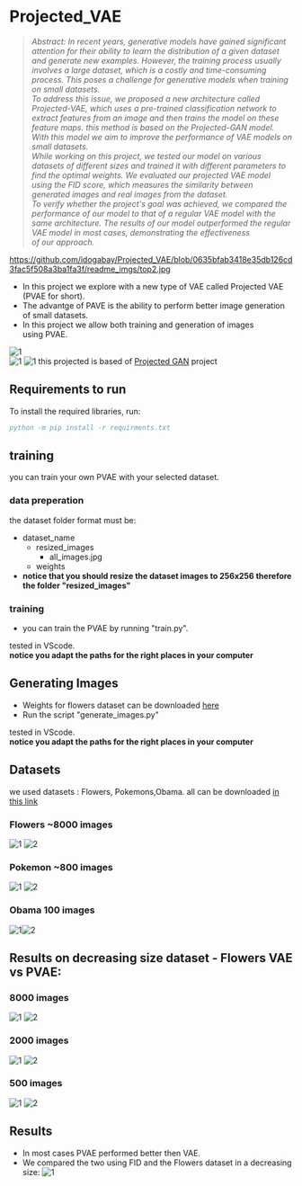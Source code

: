 # Projected_VAE  
> *Abstract:* *In recent years, generative models have gained significant attention for their ability to learn the distribution of a given dataset and generate new examples. However, the training process usually involves a large dataset, which is a costly and time-consuming process. This poses a challenge for generative models when training on small datasets.  
To address this issue, we proposed a new architecture called Projected-VAE, which uses a pre-trained classification network to extract features from an image and then trains the model on these feature maps. this method is based on the Projected-GAN model. With this model we aim to improve the performance of VAE models on small datasets.  
While working on this project, we tested our model on various datasets of different sizes and trained it with different parameters to find the optimal weights. We evaluated our projected VAE model using the FID score, which measures the similarity between generated images and real images from the dataset.  
> To verify whether the project's goal was achieved, we compared the performance of our model to that of a regular VAE model with the same architecture. The results of our model outperformed the regular VAE model in most cases, demonstrating the effectiveness of our approach.*
  
https://github.com/idogabay/Projected_VAE/blob/0635bfab3418e35db126cd3fac5f508a3ba1fa3f/readme_imgs/top2.jpg
  - In this project we explore with a new type of VAE called Projected VAE (PVAE for short).  
  - The advantge of PAVE is the ability to perform better image generation of small datasets.  
  - In this project we allow both training and generation of images using PVAE.
  

![1](https://github.com/idogabay/Projected_VAE/blob/0635bfab3418e35db126cd3fac5f508a3ba1fa3f/readme_imgs/architecture.jpg)  
![1](https://github.com/idogabay/Projected_VAE/blob/0635bfab3418e35db126cd3fac5f508a3ba1fa3f/readme_imgs/top1.jpg)
![1](https://github.com/idogabay/Projected_VAE/blob/0635bfab3418e35db126cd3fac5f508a3ba1fa3f/readme_imgs/top2.jpg)
this projected is based of [Projected GAN](https://github.com/autonomousvision/projected-gan) project
## Requirements to run  
To install the required libraries, run:
```bibtex
python -m pip install -r requirments.txt
```


## training
you can train your own PVAE with your selected dataset.
### data preperation  
the dataset folder format must be:  
  - dataset_name  
    - resized_images  
      - all_images.jpg
    - weights  
   - **notice that you should resize the dataset images to 256x256 therefore the folder "resized_images"**
### training  
  - you can train the PVAE by running "train.py".  
  
tested in VScode.  
**notice you adapt the paths for the right places in your computer**  

## Generating Images  
  - Weights for flowers dataset can be downloaded [here](https://drive.google.com/drive/folders/13E3UjUSg8k6vPrz3NapMZaDaNuEhZTz5?usp=sharing)
  - Run the script "generate_images.py"  
  
tested in VScode.  
**notice you adapt the paths for the right places in your computer**  
## Datasets
we used datasets : Flowers, Pokemons,Obama. all can be downloaded [in this link](https://drive.google.com/file/d/1aAJCZbXNHyraJ6Mi13dSbe7pTyfPXha0/view)
### Flowers ~8000 images
![1](https://github.com/idogabay/Projected_VAE/blob/975751538a1a202ed438a7af5d7a7b9f8b83ad58/readme_imgs/flowers1.jpg)
![2](https://github.com/idogabay/Projected_VAE/blob/975751538a1a202ed438a7af5d7a7b9f8b83ad58/readme_imgs/flowers2.jpg)  
### Pokemon ~800 images
![1](https://github.com/idogabay/Projected_VAE/blob/975751538a1a202ed438a7af5d7a7b9f8b83ad58/readme_imgs/pokemon1.jpg) ![2](https://github.com/idogabay/Projected_VAE/blob/975751538a1a202ed438a7af5d7a7b9f8b83ad58/readme_imgs/pokemon2.jpg)  
### Obama 100 images
![1](https://github.com/idogabay/Projected_VAE/blob/975751538a1a202ed438a7af5d7a7b9f8b83ad58/readme_imgs/obama1.jpg)![2](https://github.com/idogabay/Projected_VAE/blob/975751538a1a202ed438a7af5d7a7b9f8b83ad58/readme_imgs/obama2.jpg)  

## Results on decreasing size dataset - Flowers VAE vs PVAE:
### 8000 images
![1](https://github.com/idogabay/Projected_VAE/blob/975751538a1a202ed438a7af5d7a7b9f8b83ad58/readme_imgs/8000vae.jpg)
![2](https://github.com/idogabay/Projected_VAE/blob/975751538a1a202ed438a7af5d7a7b9f8b83ad58/readme_imgs/8000pvae.jpg)  
### 2000 images
![1](https://github.com/idogabay/Projected_VAE/blob/975751538a1a202ed438a7af5d7a7b9f8b83ad58/readme_imgs/2000vae.jpg)
![2](https://github.com/idogabay/Projected_VAE/blob/975751538a1a202ed438a7af5d7a7b9f8b83ad58/readme_imgs/2000pvae.jpg)  
### 500 images
![1](https://github.com/idogabay/Projected_VAE/blob/975751538a1a202ed438a7af5d7a7b9f8b83ad58/readme_imgs/1000vae.jpg)
![2](https://github.com/idogabay/Projected_VAE/blob/975751538a1a202ed438a7af5d7a7b9f8b83ad58/readme_imgs/1000pvae.jpg)  

## Results  
 - In most cases PVAE performed better then VAE.  
 - We compared the two using FID and the Flowers dataset in a decreasing size:
 ![1](https://github.com/idogabay/Projected_VAE/blob/a9ab72267143858219b89d3c61d287f98d9f5c43/readme_imgs/graph.jpg)
